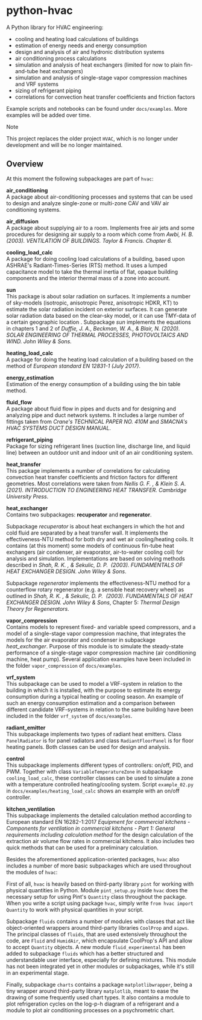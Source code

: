 # python-hvac

A Python library for HVAC engineering:
- cooling and heating load calculations of buildings
- estimation of energy needs and energy consumption
- design and analysis of air and hydronic distribution systems
- air conditioning process calculations
- simulation and analysis of heat exchangers (limited for now to plain fin-and-tube heat exchangers)
- simulation and analysis of single-stage vapor compression machines and VRF systems
- sizing of refrigerant piping
- correlations for convection heat transfer coefficients and friction factors

Example scripts and notebooks can be found under `docs/examples`. More examples
will be added over time.

> [!NOTE]
> This project replaces the older project `HVAC`, which is no longer under 
> development and will be no longer maintained.

## Overview
At this moment the following subpackages are part of `hvac`:

**air_conditioning**<br>
A package about air-conditioning processes and systems that can be used to 
design and analyze single-zone or multi-zone CAV and VAV air conditioning
systems.

**air_diffusion**<br>
A package about supplying air to a room. Implements free air jets and some
procedures for designing air supply to a room which come from *Awbi, H. B. (2003).
VENTILATION OF BUILDINGS. Taylor & Francis. Chapter 6.*

**cooling_load_calc**<br>
A package for doing cooling load calculations of a building, based upon ASHRAE's
Radiant-Times-Series (RTS) method. 
It uses a lumped capacitance model to take the thermal inertia of flat, opaque 
building components and the interior thermal mass of a zone into account. 

**sun**<br>
This package is about solar radiation on surfaces. It implements a number of
sky-models (isotropic, anisotropic Perez, anisotropic HDKR, KT) to estimate the 
solar radiation incident on exterior surfaces.
It can generate solar radiation data based on the clear-sky model, or it can use
TMY-data of a certain geographic location .
Subpackage *sun* implements the equations in chapters 1 and 2 of *Duffie, 
J. A., Beckman, W. A., & Blair, N. (2020). SOLAR ENGINEERING OF THERMAL 
PROCESSES, PHOTOVOLTAICS AND WIND. John Wiley & Sons.*

**heating_load_calc**<br>
A package for doing the heating load calculation of a building based on the 
method of *European standard EN 12831-1 (July 2017)*.

**energy_estimation**<br>
Estimation of the energy consumption of a building using the bin table method.

**fluid_flow**<br>
A package about fluid flow in pipes and ducts and for designing and analyzing 
pipe and duct network systems. It includes a large number of fittings taken 
from *Crane's TECHNICAL PAPER NO. 410M* and *SMACNA's HVAC SYSTEMS DUCT DESIGN 
MANUAL*.

**refrigerant_piping**<br>
Package for sizing refrigerant lines (suction line, discharge line, and liquid
line) between an outdoor unit and indoor unit of an air conditioning system.

**heat_transfer**<br>
This package implements a number of correlations for calculating convection
heat transfer coefficients and friction factors for different geometries. Most 
correlations were taken from *Nellis G. F. , & Klein S. A.  (2021). 
INTRODUCTION TO ENGINEERING HEAT TRANSFER. Cambridge University Press*.

**heat_exchanger**<br>
Contains two subpackages: **recuperator** and **regenerator**.

Subpackage *recuperator* is about heat exchangers in which the hot and cold 
fluid are separated by a heat transfer wall. 
It implements the effectiveness-NTU method for both dry and wet air 
cooling/heating coils. 
It contains (at this moment) some models of continuous fin-tube heat exchangers
(air condenser, air evaporator, air-to-water cooling coil) for analysis and 
simulation. Implementations are based on solving methods described in *Shah, 
R. K. , & Sekulic, D. P.  (2003). FUNDAMENTALS OF HEAT EXCHANGER 
DESIGN. John Wiley & Sons*.

Subpackage *regenerator* implements the effectiveness-NTU method for a 
counterflow rotary regenerator (e.g. a sensible heat recovery wheel) as outlined
in *Shah, R. K. , & Sekulic, D. P.  (2003). FUNDAMENTALS OF HEAT 
EXCHANGER DESIGN. John Wiley & Sons*, Chapter 5: *Thermal Design Theory for
Regenerators*.

**vapor_compression**<br>
Contains models to represent fixed- and variable speed compressors, and a model
of a single-stage vapor compression machine, that integrates the models for the
air evaporator and condenser in subpackage *heat_exchanger*.
Purpose of this module is to simulate the steady-state performance of a 
single-stage vapor compression machine (air conditioning machine, heat pump). 
Several application examples have been included in the folder `vapor_compression` 
of `docs/examples`.

**vrf_system**<br>
This subpackage can be used to model a VRF-system in relation to the building
in which it is installed, with the purpose to estimate its energy consumption
during a typical heating or cooling season. An example of such an energy 
consumption estimation and a comparison between different candidate VRF-systems 
in relation to the same building have been included in the folder `vrf_system` 
of `docs/examples`.

**radiant_emitter**<br>
This subpackage implements two types of radiant heat emitters. Class 
`PanelRadiator` is for panel radiators and class `RadiantFloorPanel` is for 
floor heating panels. Both classes can be used for design and analysis.

**control**<br>
This subpackage implements different types of controllers: on/off, PID, and PWM.
Together with class `VariableTemperatureZone` in subpackage `cooling_load_calc`,
these controller classes can be used to simulate a zone with a temperature 
controlled heating/cooling system. Script `example_02.py` in 
`docs/examples/heating_load_calc` shows an example with an on/off controller.

**kitchen_ventilation**<br>
This subpackage implements the detailed calculation method according to European
standard EN 16282-1:2017 *Equipment for commercial kitchens - Components for 
ventilation in commercial kitchens - Part 1: General requirements including 
calculation method* for the design calculation of the extraction air volume flow
rates in commercial kitchens. It also includes two quick methods that can be 
used for a preliminary calculation.

Besides the aforementioned application-oriented packages, `hvac` also includes a 
number of more basic subpackages which are used throughout the modules of 
`hvac`:

First of all, `hvac` is heavily based on third-party library `pint` for
working with physical quantities in Python. Module `pint_setup.py` inside `hvac`
does the necessary setup for using Pint's `Quantity` class throughout the 
package. When you write a script using package `hvac`, simply write `from hvac
import Quantity` to work with physical quantities in your script.

Subpackage `fluids` contains a number of modules with classes that act like
object-oriented wrappers around third-party libraries `CoolProp` and `aipws`. 
The principal classes of `fluids`, that are used extensively throughout 
the code, are `Fluid` and `HumidAir`, which encapsulate CoolProp's API and
allow to accept `Quantity` objects.
A new module `fluid_experimental` has been added to subpackage `fluids` which has a better structured and understandable user interface, especially for defining mixtures. This module has not been integrated yet in other modules or subpackages, while it's still in an experimental stage.

Finally, subpackage `charts` contains a package `matplotlibwrapper`, being a 
tiny wrapper around third-party library `matplotlib`, meant to ease the drawing
of some frequently used chart types. It also contains a module to plot 
refrigeration cycles on the log-p-h diagram of a refrigerant and a module to 
plot air conditioning processes on a psychrometric chart.
